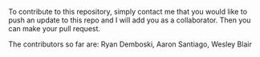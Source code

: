 To contribute to this repository, simply contact me that you would like to push an update to this repo and I will add you as a collaborator. Then you can make your pull request.

The contributors so far are: Ryan Demboski, Aaron Santiago, Wesley Blair

